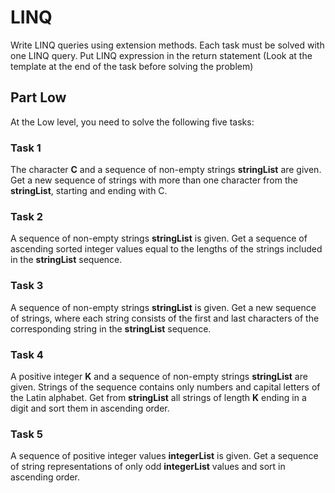 # LINQ

Write LINQ queries using extension methods. Each task must be solved with
one LINQ query. Put LINQ expression in the return statement (Look at the template at the end of the task before solving the problem)

## Part Low 

At the Low level, you need to solve the following five tasks:

### Task 1
The character **C** and a sequence of non-empty strings **stringList** are given.
Get a new sequence of strings with more than one character from the **stringList**, starting and
ending with C.

### Task 2
A sequence of non-empty strings **stringList** is given.
Get a sequence of ascending sorted integer values equal to the lengths of the strings included
in the **stringList** sequence.

### Task 3
A sequence of non-empty strings **stringList** is given.
Get a new sequence of strings, where each string consists of the first and last characters of the
corresponding string in the **stringList** sequence.

### Task 4
A positive integer **K** and a sequence of non-empty strings **stringList** are given. Strings of the
sequence contains only numbers and capital letters of the Latin alphabet.
Get from **stringList** all strings of length **K** ending in a digit and sort them in ascending order.

### Task 5
A sequence of positive integer values **integerList** is given.
Get a sequence of string representations of only odd **integerList** values and sort in ascending
order.

